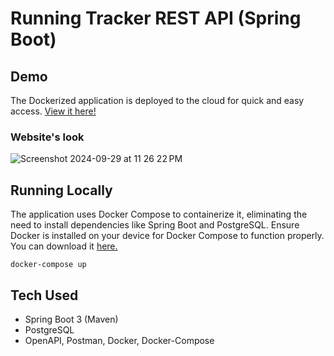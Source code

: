# Running Tracker REST API (Spring Boot)

## Demo

The Dockerized application is deployed to the cloud for quick and easy access. [View it here!](https://running-tracker-rest-api.up.railway.app/swagger-ui/index.html)

### Website's look

![Screenshot 2024-09-29 at 11 26 22 PM](https://github.com/user-attachments/assets/9d324051-3c10-481d-9152-feea1798bc20)

## Running Locally

The application uses Docker Compose to containerize it, eliminating the need to install dependencies like Spring Boot and PostgreSQL. Ensure Docker is installed on your device for Docker Compose to function properly. You can download it [here.](https://www.docker.com/products/docker-desktop/)

```shell
docker-compose up
```

## Tech Used

- Spring Boot 3 (Maven)
- PostgreSQL
- OpenAPI, Postman, Docker, Docker-Compose
